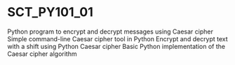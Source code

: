 # SCT_PY101_01
Python program to encrypt and decrypt messages using Caesar cipher  Simple command-line Caesar cipher tool in Python  Encrypt and decrypt text with a shift using Python Caesar cipher  Basic Python implementation of the Caesar cipher algorithm

